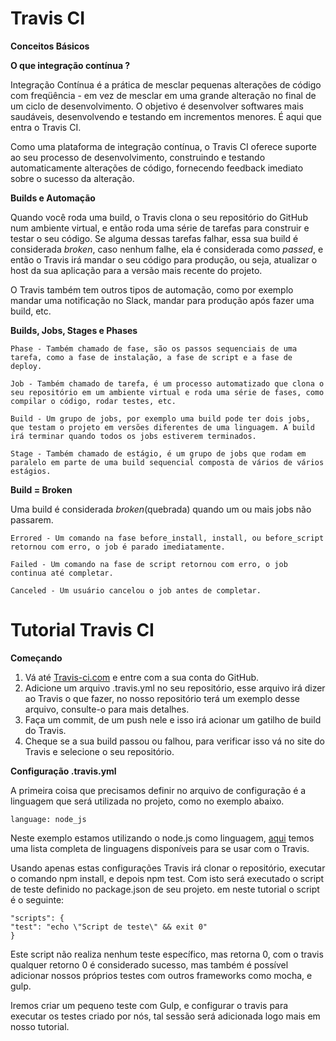 # Travis CI

**Conceitos Básicos**

**O que integração contínua ?**

Integração Contínua é a prática de mesclar pequenas alterações de código com freqüência - em vez de mesclar em uma grande alteração no final de um ciclo de desenvolvimento. O objetivo é desenvolver softwares mais saudáveis, desenvolvendo e testando em incrementos menores. É aqui que entra o Travis CI.

Como uma plataforma de integração contínua, o Travis CI oferece suporte ao seu processo de desenvolvimento, construindo e testando automaticamente alterações de código, fornecendo feedback imediato sobre o sucesso da alteração.

**Builds e Automação**

Quando você roda uma build, o Travis clona o seu repositório do GitHub num ambiente virtual, e então roda uma série de tarefas para construir e testar o seu código. Se alguma dessas tarefas falhar, essa sua build é considerada _broken_, caso nenhum falhe, ela é considerada como _passed_, e então o Travis irá mandar o seu código para produção, ou seja, atualizar o host da sua aplicação para a versão mais recente do projeto.

O Travis também tem outros tipos de automação, como por exemplo mandar uma notificação no Slack, mandar para produção após fazer uma build, etc.

**Builds, Jobs, Stages e Phases**

    Phase - Também chamado de fase, são os passos sequenciais de uma tarefa, como a fase de instalação, a fase de script e a fase de deploy.

    Job - Também chamado de tarefa, é um processo automatizado que clona o seu repositório em um ambiente virtual e roda uma série de fases, como compilar o código, rodar testes, etc.

    Build - Um grupo de jobs, por exemplo uma build pode ter dois jobs, que testam o projeto em versões diferentes de uma linguagem. A build irá terminar quando todos os jobs estiverem terminados.

    Stage - Também chamado de estágio, é um grupo de jobs que rodam em paralelo em parte de uma build sequencial composta de vários de vários estágios.

**Build = Broken**

Uma build é considerada _broken_(quebrada) quando um ou mais jobs não passarem.

    Errored - Um comando na fase before_install, install, ou before_script retornou com erro, o job é parado imediatamente.

    Failed - Um comando na fase de script retornou com erro, o job continua até completar.

    Canceled - Um usuário cancelou o job antes de completar.

# Tutorial Travis CI

**Começando**

1. Vá até [Travis-ci.com](https://travis-ci.com/) e entre com a sua conta do GitHub.
2. Adicione um arquivo .travis.yml no seu repositório, esse arquivo irá dizer ao Travis o que fazer, no nosso repositório terá um exemplo desse arquivo, consulte-o para mais detalhes.
3. Faça um commit, de um push nele e isso irá acionar um gatilho de build do Travis.
4. Cheque se a sua build passou ou falhou, para verificar isso vá no site do Travis e selecione o seu repositório.

**Configuração .travis.yml**

A primeira coisa que precisamos definir no arquivo de configuração é a linguagem que será utilizada no projeto, como no exemplo abaixo.

    language: node_js

Neste exemplo estamos utilizando o node.js como linguagem, [aqui](https://docs.travis-ci.com/user/languages/) temos uma lista completa de linguagens disponíveis para se usar com o Travis.

Usando apenas estas configurações Travis irá clonar o repositório, executar o comando npm install, e depois npm test. Com isto será executado o script de teste definido no package.json de seu projeto. em neste tutorial o script é o seguinte:

    "scripts": {
    "test": "echo \"Script de teste\" && exit 0"
    }

Este script não realiza nenhum teste específico, mas retorna 0, com o travis qualquer retorno 0 é considerado sucesso, mas também é possível adicionar nossos próprios testes com outros frameworks como mocha, e gulp.

Iremos criar um pequeno teste com Gulp, e configurar o travis para executar os testes criado por nós, tal sessão será adicionada logo mais em nosso tutorial.
